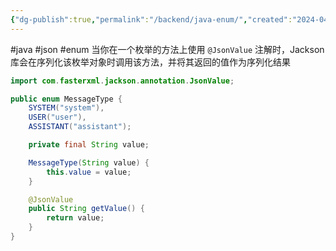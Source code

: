 ```yaml
---
{"dg-publish":true,"permalink":"/backend/java-enum/","created":"2024-04-03T10:25:53.000+08:00","updated":"2024-04-03T10:25:53.000+08:00"}
---
```


#java #json #enum
当你在一个枚举的方法上使用 `@JsonValue` 注解时，Jackson 库会在序列化该枚举对象时调用该方法，并将其返回的值作为序列化结果
```java
import com.fasterxml.jackson.annotation.JsonValue;

public enum MessageType {
    SYSTEM("system"),
    USER("user"),
    ASSISTANT("assistant");

    private final String value;

    MessageType(String value) {
        this.value = value;
    }

    @JsonValue
    public String getValue() {
        return value;
    }
}
```